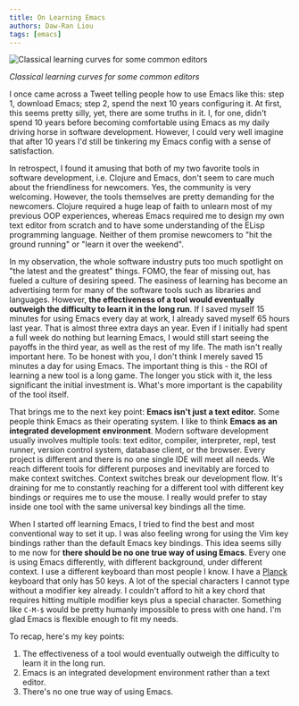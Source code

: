 ```yaml
---
title: On Learning Emacs
authors: Daw-Ran Liou
tags: [emacs]
---
```


![Classical learning curves for some common
editors](/images/emacs_learning_curves.png)

_Classical learning curves for some common editors_

I once came across a Tweet telling people how to use Emacs like this: step 1,
download Emacs; step 2, spend the next 10 years configuring it. At first, this
seems pretty silly, yet, there are some truths in it. I, for one, didn't
spend 10 years before becoming comfortable using Emacs as my daily driving horse
in software development. However, I could very well imagine that after 10 years
I'd still be tinkering my Emacs config with a sense of satisfaction.

In retrospect, I found it amusing that both of my two favorite tools in software
development, i.e. Clojure and Emacs, don't seem to care much about the
friendliness for newcomers. Yes, the community is very welcoming. However, the
tools themselves are pretty demanding for the newcomers. Clojure required a huge
leap of faith to unlearn most of my previous OOP experiences, whereas Emacs
required me to design my own text editor from scratch and to have some
understanding of the ELisp programming language. Neither of them promise
newcomers to "hit the ground running" or "learn it over the weekend".

In my observation, the whole software industry puts too much spotlight on "the
latest and the greatest" things. FOMO, the fear of missing out, has fueled a
culture of desiring speed. The easiness of learning has become an advertising
term for many of the software tools such as libraries and languages. However,
__the effectiveness of a tool would eventually outweigh the difficulty to learn
it in the long run__. If I saved myself 15 minutes for using Emacs every day at
work, I already saved myself 65 hours last year. That is almost three extra days
an year. Even if I initially had spent a full week do nothing but learning
Emacs, I would still start seeing the payoffs in the third year, as well as the
rest of my life. The math isn't really important here. To be honest with you, I
don't think I merely saved 15 minutes a day for using Emacs. The important thing
is this - the ROI of learning a new tool is a long game. The longer you stick
with it, the less significant the initial investment is. What's more important
is the capability of the tool itself.

That brings me to the next key point: __Emacs isn't just a text editor.__ Some
people think Emacs as their operating system. I like to think __Emacs as an
integrated development environment__. Modern software development usually
involves multiple tools: text editor, compiler, interpreter, repl, test runner,
version control system, database client, or the browser. Every project is
different and there is no one single IDE will meet all needs. We reach different
tools for different purposes and inevitably are forced to make context
switches. Context switches break our development flow. It's draining for me to
constantly reaching for a different tool with different key bindings or requires
me to use the mouse. I really would prefer to stay inside one tool with the same
universal key bindings all the time.

When I started off learning Emacs, I tried to find the best and most
conventional way to set it up. I was also feeling wrong for using the Vim key
bindings rather than the default Emacs key bindings. This idea seems silly to me
now for __there should be no one true way of using Emacs__. Every one is using
Emacs differently, with different background, under different context. I use a
different keyboard than most people I know. I have a
[Planck](https://ergodox-ez.com/pages/planck) keyboard that only has 50 keys. A
lot of the special characters I cannot type without a modifier key already. I
couldn't afford to hit a key chord that requires hitting multiple modifier keys
plus a special character. Something like `C-M-$` would be pretty humanly
impossible to press with one hand. I'm glad Emacs is flexible enough to fit my
needs.

To recap, here's my key points:
1. The effectiveness of a tool would eventually outweigh the difficulty to
learn it in the long run.
1. Emacs is an integrated development environment rather than a text editor.
1. There's no one true way of using Emacs.

